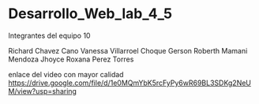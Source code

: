 # Desarrollo_Web_lab_4_5

Integrantes del equipo 10 

Richard Chavez Cano
Vanessa Villarroel Choque
Gerson Roberth Mamani Mendoza
Jhoyce Roxana Perez Torres 

enlace del video con mayor calidad 
https://drive.google.com/file/d/1e0MQmYbK5rcFyPy6wR69BL3SDKg2NeUM/view?usp=sharing 
